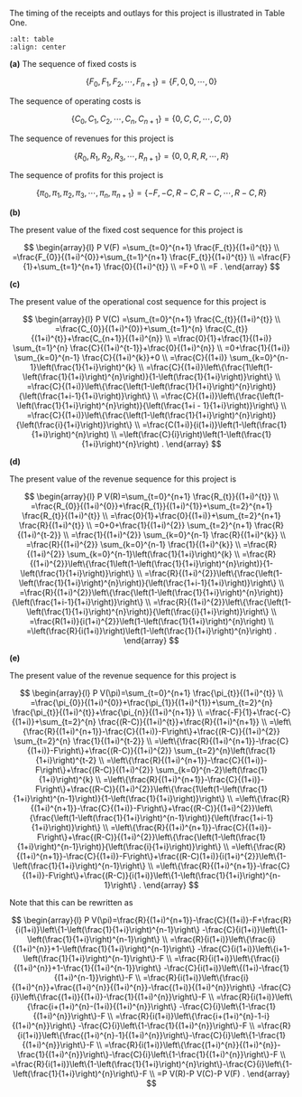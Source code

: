 The timing of the receipts and outlays for this project is illustrated in Table One.

```{figure} _static/img/delta_aq3_table.png
:alt: table
:align: center
```


**(a)**
The sequence of fixed costs is

$$
\left\{F_{0}, F_{1}, F_{2}, \cdots, F_{n+1}\right\}=\{F, 0,0, \cdots, 0\}
$$

The sequence of operating costs is

$$
\left\{C_{0}, C_{1}, C_{2}, \cdots, C_{n}, C_{n+1}\right\}=\{0, C, C, \cdots, C, 0\}
$$

The sequence of revenues for this project is

$$
\left\{R_{0}, R_{1}, R_{2}, R_{3}, \cdots, R_{n+1}\right\}=\{0,0, R, R, \cdots, R\}
$$

The sequence of profits for this project is

$$
\left\{\pi_{0}, \pi_{1}, \pi_{2}, \pi_{3}, \cdots, \pi_{n}, \pi_{n+1}\right\}=\{-F,-C, R-C, R-C, \cdots, R-C, R\}
$$



**(b)**

The present value of the fixed cost sequence for this project is

$$
\begin{array}{l}
P V(F)
 =\sum_{t=0}^{n+1} \frac{F_{t}}{(1+i)^{t}} \\
 =\frac{F_{0}}{(1+i)^{0}}+\sum_{t=1}^{n+1} \frac{F_{t}}{(1+i)^{t}} \\
 =\frac{F}{1}+\sum_{t=1}^{n+1} \frac{0}{(1+i)^{t}} \\
 =F+0 \\
 =F .
\end{array}
$$


**(c)**

The present value of the operational cost sequence for this project is

$$
\begin{array}{l}
P V(C)
 =\sum_{t=0}^{n+1} \frac{C_{t}}{(1+i)^{t}} \\
 =\frac{C_{0}}{(1+i)^{0}}+\sum_{t=1}^{n} \frac{C_{t}}{(1+i)^{t}}+\frac{C_{n+1}}{(1+i)^{n}} \\
 =\frac{0}{1}+\frac{1}{(1+i)} \sum_{t=1}^{n} \frac{C}{(1+i)^{t-1}}+\frac{0}{(1+i)^{n}} \\
 =0+\frac{1}{(1+i)} \sum_{k=0}^{n-1} \frac{C}{(1+i)^{k}}+0 \\
 =\frac{C}{(1+i)} \sum_{k=0}^{n-1}\left(\frac{1}{1+i}\right)^{k} \\
 =\frac{C}{(1+i)}\left\{\frac{1\left(1-\left(\frac{1}{1+i}\right)^{n}\right)}{1-\left(\frac{1}{1+i}\right)}\right\} \\
 =\frac{C}{(1+i)}\left\{\frac{\left(1-\left(\frac{1}{1+i}\right)^{n}\right)}{\left(\frac{1+i-1}{1+i}\right)}\right\} \\
 =\frac{C}{(1+i)}\left\{\frac{\left(1-\left(\frac{1}{1+i}\right)^{n}\right)}{\left(\frac{1+i - 1}{1+i}\right)}\right\} \\
 =\frac{C}{(1+i)}\left\{\frac{\left(1-\left(\frac{1}{1+i}\right)^{n}\right)}{\left(\frac{i}{1+i}\right)}\right\} \\
 =\frac{C(1+i)}{i(1+i)}\left(1-\left(\frac{1}{1+i}\right)^{n}\right) \\
 =\left(\frac{C}{i}\right)\left(1-\left(\frac{1}{1+i}\right)^{n}\right) .
\end{array}
$$



**(d)**

The present value of the revenue sequence for this project is

$$
\begin{array}{l}
P V(R)=\sum_{t=0}^{n+1} \frac{R_{t}}{(1+i)^{t}} \\
 =\frac{R_{0}}{(1+i)^{0}}+\frac{R_{1}}{(1+i)^{1}}+\sum_{t=2}^{n+1} \frac{R_{t}}{(1+i)^{t}} \\
 =\frac{0}{1}+\frac{0}{(1+i)}+\sum_{t=2}^{n+1} \frac{R}{(1+i)^{t}} \\
 =0+0+\frac{1}{(1+i)^{2}} \sum_{t=2}^{n+1} \frac{R}{(1+i)^{t-2}} \\
 =\frac{1}{(1+i)^{2}} \sum_{k=0}^{n-1} \frac{R}{(1+i)^{k}} \\
 =\frac{R}{(1+i)^{2}} \sum_{k=0}^{n-1} \frac{1}{(1+i)^{k}} \\
 =\frac{R}{(1+i)^{2}} \sum_{k=0}^{n-1}\left(\frac{1}{1+i}\right)^{k} \\
 =\frac{R}{(1+i)^{2}}\left\{\frac{1\left(1-\left(\frac{1}{1+i}\right)^{n}\right)}{1-\left(\frac{1}{1+i}\right)}\right\} \\
 =\frac{R}{(1+i)^{2}}\left\{\frac{\left(1-\left(\frac{1}{1+i}\right)^{n}\right)}{\left(\frac{1+i-1}{1+i}\right)}\right\} \\
 =\frac{R}{(1+i)^{2}}\left\{\frac{\left(1-\left(\frac{1}{1+i}\right)^{n}\right)}{\left(\frac{1+i-1}{1+i}\right)}\right\} \\
 =\frac{R}{(1+i)^{2}}\left\{\frac{\left(1-\left(\frac{1}{1+i}\right)^{n}\right)}{\left(\frac{i}{1+i}\right)}\right\} \\
 =\frac{R(1+i)}{i(1+i)^{2}}\left(1-\left(\frac{1}{1+i}\right)^{n}\right) \\
 =\left(\frac{R}{i(1+i)}\right)\left(1-\left(\frac{1}{1+i}\right)^{n}\right) .
\end{array}
$$


**(e)**

The present value of the revenue sequence for this project is

$$
\begin{array}{l}
P V(\pi)=\sum_{t=0}^{n+1} \frac{\pi_{t}}{(1+i)^{t}} \\
 =\frac{\pi_{0}}{(1+i)^{0}}+\frac{\pi_{1}}{(1+i)^{1}}+\sum_{t=2}^{n} \frac{\pi_{t}}{(1+i)^{t}}+\frac{\pi_{n}}{(1+i)^{n+1}} \\
 =\frac{-F}{1}+\frac{-C}{(1+i)}+\sum_{t=2}^{n} \frac{(R-C)}{(1+i)^{t}}+\frac{R}{(1+i)^{n+1}} \\
 =\left\{\frac{R}{(1+i)^{n+1}}-\frac{C}{(1+i)}-F\right\}+\frac{(R-C)}{(1+i)^{2}} \sum_{t=2}^{n} \frac{1}{(1+i)^{t-2}} \\
 =\left\{\frac{R}{(1+i)^{n+1}}-\frac{C}{(1+i)}-F\right\}+\frac{(R-C)}{(1+i)^{2}} \sum_{t=2}^{n}\left(\frac{1}{1+i}\right)^{t-2} \\
 =\left\{\frac{R}{(1+i)^{n+1}}-\frac{C}{(1+i)}-F\right\}+\frac{(R-C)}{(1+i)^{2}} \sum_{k=0}^{n-2}\left(\frac{1}{1+i}\right)^{k} \\
 =\left\{\frac{R}{(1+i)^{n+1}}-\frac{C}{(1+i)}-F\right\}+\frac{(R-C)}{(1+i)^{2}}\left\{\frac{1\left(1-\left(\frac{1}{1+i}\right)^{n-1}\right)}{1-\left(\frac{1}{1+i}\right)}\right\} \\
 =\left\{\frac{R}{(1+i)^{n+1}}-\frac{C}{(1+i)}-F\right\}+\frac{(R-C)}{(1+i)^{2}}\left\{\frac{\left(1-\left(\frac{1}{1+i}\right)^{n-1}\right)}{\left(\frac{1+i-1}{1+i}\right)}\right\} \\
 =\left\{\frac{R}{(1+i)^{n+1}}-\frac{C}{(1+i)}-F\right\}+\frac{(R-C)}{(1+i)^{2}}\left\{\frac{\left(1-\left(\frac{1}{1+i}\right)^{n-1}\right)}{\left(\frac{i}{1+i}\right)}\right\} \\
 =\left\{\frac{R}{(1+i)^{n+1}}-\frac{C}{(1+i)}-F\right\}+\frac{(R-C)(1+i)}{i(1+i)^{2}}\left\{1-\left(\frac{1}{1+i}\right)^{n-1}\right\} \\
 =\left\{\frac{R}{(1+i)^{n+1}}-\frac{C}{(1+i)}-F\right\}+\frac{(R-C)}{i(1+i)}\left\{1-\left(\frac{1}{1+i}\right)^{n-1}\right\} .
\end{array}
$$

Note that this can be rewritten as

$$
\begin{array}{l}
P V(\pi)=\frac{R}{(1+i)^{n+1}}-\frac{C}{(1+i)}-F+\frac{R}{i(1+i)}\left\{1-\left(\frac{1}{1+i}\right)^{n-1}\right\} -\frac{C}{i(1+i)}\left\{1-\left(\frac{1}{1+i}\right)^{n-1}\right\} \\
 =\frac{R}{i(1+i)}\left\{\frac{i}{(1+i)^{n}}+1-\left(\frac{1}{1+i}\right)^{n-1}\right\} -\frac{C}{i(1+i)}\left\{i+1-\left(\frac{1}{1+i}\right)^{n-1}\right\}-F \\
 =\frac{R}{i(1+i)}\left\{\frac{i}{(1+i)^{n}}+1-\frac{1}{(1+i)^{n-1}}\right\} -\frac{C}{i(1+i)}\left\{(1+i)-\frac{1}{(1+i)^{n-1}}\right\}-F \\
 =\frac{R}{i(1+i)}\left\{\frac{i}{(1+i)^{n}}+\frac{(1+i)^{n}}{(1+i)^{n}}-\frac{(1+i)}{(1+i)^{n}}\right\} -\frac{C}{i}\left\{\frac{(1+i)}{(1+i)}-\frac{1}{(1+i)^{n}}\right\}-F \\
 =\frac{R}{i(1+i)}\left\{\frac{i+(1+i)^{n}-(1+i)}{(1+i)^{n}}\right\} -\frac{C}{i}\left\{1-\frac{1}{(1+i)^{n}}\right\}-F \\
 =\frac{R}{i(1+i)}\left\{\frac{i+(1+i)^{n}-1-i}{(1+i)^{n}}\right\} -\frac{C}{i}\left\{1-\frac{1}{(1+i)^{n}}\right\}-F \\
 =\frac{R}{i(1+i)}\left\{\frac{(1+i)^{n}-1}{(1+i)^{n}}\right\}-\frac{C}{i}\left\{1-\frac{1}{(1+i)^{n}}\right\}-F \\
 =\frac{R}{i(1+i)}\left\{\frac{(1+i)^{n}}{(1+i)^{n}}-\frac{1}{(1+i)^{n}}\right\}-\frac{C}{i}\left\{1-\frac{1}{(1+i)^{n}}\right\}-F \\
 =\frac{R}{i(1+i)}\left\{1-\left(\frac{1}{1+i}\right)^{n}\right\}-\frac{C}{i}\left\{1-\left(\frac{1}{1+i}\right)^{n}\right\}-F \\
 =P V(R)-P V(C)-P V(F) .
\end{array}
$$

